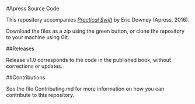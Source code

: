 #Apress Source Code

This repository accompanies [*Practical Swift*](http://www.apress.com/9781484222799) by Eric Downey (Apress, 2016).

[comment]: #cover

Download the files as a zip using the green button, or clone the repository to your machine using Git.

##Releases

Release v1.0 corresponds to the code in the published book, without corrections or updates.

##Contributions

See the file Contributing.md for more information on how you can contribute to this repository.
